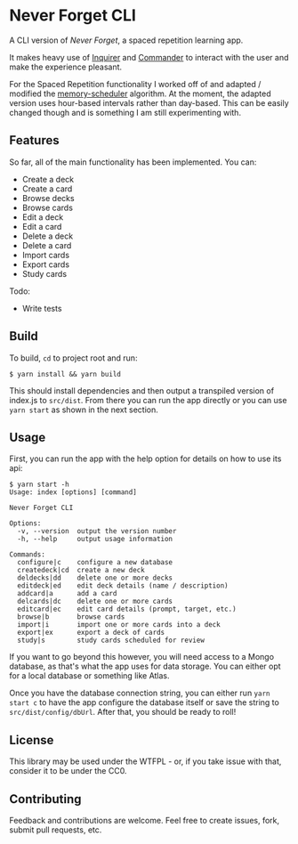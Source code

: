 # Never Forget CLI

A CLI version of *Never Forget*, a spaced repetition learning app. 

It makes heavy use of [Inquirer](https://github.com/SBoudrias/Inquirer.js) and [Commander](https://github.com/tj/commander.js) to interact with the user and make the experience pleasant.

For the Spaced Repetition functionality I worked off of and adapted / modified the [memory-scheduler](https://github.com/lo-tp/memory-scheduler) algorithm. At the moment, the adapted version uses hour-based intervals rather than day-based. This can be easily changed though and is something I am still experimenting with.

## Features
So far, all of the main functionality has been implemented. You can:
* Create a deck
* Create a card
* Browse decks
* Browse cards
* Edit a deck
* Edit a card
* Delete a deck
* Delete a card
* Import cards
* Export cards
* Study cards

Todo:
* Write tests

## Build 
To build, `cd` to project root and run:
```
$ yarn install && yarn build
```
This should install dependencies and then output a transpiled version of index.js to `src/dist`. From there you can run the app directly or you can  use `yarn start` as shown in the next section.

## Usage

First, you can run the app with the help option for details on how to use its api:
```
$ yarn start -h
Usage: index [options] [command]

Never Forget CLI

Options:
  -v, --version  output the version number
  -h, --help     output usage information

Commands:
  configure|c    configure a new database
  createdeck|cd  create a new deck
  deldecks|dd    delete one or more decks
  editdeck|ed    edit deck details (name / description)
  addcard|a      add a card
  delcards|dc    delete one or more cards
  editcard|ec    edit card details (prompt, target, etc.)
  browse|b       browse cards
  import|i       import one or more cards into a deck
  export|ex      export a deck of cards
  study|s        study cards scheduled for review
```
If you want to go beyond this however, you will need access to a Mongo database, as that's what the app uses for data storage. You can either opt for a local database or something like Atlas. 

Once you have the database connection string, you can either run `yarn start c` to have the app configure the database itself or save the string to `src/dist/config/dbUrl`. After that, you should be ready to roll!

## License
This library may be used under the WTFPL - or, if you take issue with that, consider it to be under the CC0.

## Contributing
Feedback and contributions are welcome. Feel free to create issues, fork, submit pull requests, etc.